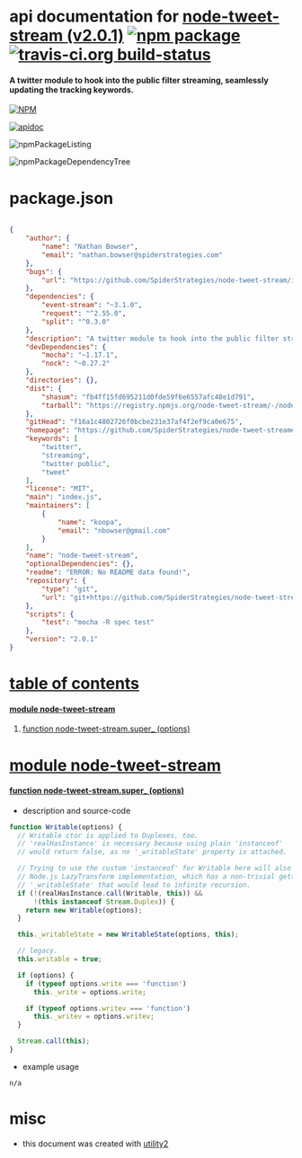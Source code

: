 # api documentation for  [node-tweet-stream (v2.0.1)](https://github.com/SpiderStrategies/node-tweet-stream#readme)  [![npm package](https://img.shields.io/npm/v/npmdoc-node-tweet-stream.svg?style=flat-square)](https://www.npmjs.org/package/npmdoc-node-tweet-stream) [![travis-ci.org build-status](https://api.travis-ci.org/npmdoc/node-npmdoc-node-tweet-stream.svg)](https://travis-ci.org/npmdoc/node-npmdoc-node-tweet-stream)
#### A twitter module to hook into the public filter streaming, seamlessly updating the tracking keywords.

[![NPM](https://nodei.co/npm/node-tweet-stream.png?downloads=true)](https://www.npmjs.com/package/node-tweet-stream)

[![apidoc](https://npmdoc.github.io/node-npmdoc-node-tweet-stream/build/screenCapture.buildNpmdoc.browser._2Fhome_2Ftravis_2Fbuild_2Fnpmdoc_2Fnode-npmdoc-node-tweet-stream_2Ftmp_2Fbuild_2Fapidoc.html.png)](https://npmdoc.github.io/node-npmdoc-node-tweet-stream/build/apidoc.html)

![npmPackageListing](https://npmdoc.github.io/node-npmdoc-node-tweet-stream/build/screenCapture.npmPackageListing.svg)

![npmPackageDependencyTree](https://npmdoc.github.io/node-npmdoc-node-tweet-stream/build/screenCapture.npmPackageDependencyTree.svg)



# package.json

```json

{
    "author": {
        "name": "Nathan Bowser",
        "email": "nathan.bowser@spiderstrategies.com"
    },
    "bugs": {
        "url": "https://github.com/SpiderStrategies/node-tweet-stream/issues"
    },
    "dependencies": {
        "event-stream": "~3.1.0",
        "request": "^2.55.0",
        "split": "^0.3.0"
    },
    "description": "A twitter module to hook into the public filter streaming, seamlessly updating the tracking keywords.",
    "devDependencies": {
        "mocha": "~1.17.1",
        "nock": "~0.27.2"
    },
    "directories": {},
    "dist": {
        "shasum": "fb4ff15fd695211d0fde59f6e6557afc48e1d791",
        "tarball": "https://registry.npmjs.org/node-tweet-stream/-/node-tweet-stream-2.0.1.tgz"
    },
    "gitHead": "f16a1c4802726f0bcbe231e37af4f2ef9ca0e675",
    "homepage": "https://github.com/SpiderStrategies/node-tweet-stream#readme",
    "keywords": [
        "twitter",
        "streaming",
        "twitter public",
        "tweet"
    ],
    "license": "MIT",
    "main": "index.js",
    "maintainers": [
        {
            "name": "koopa",
            "email": "nbowser@gmail.com"
        }
    ],
    "name": "node-tweet-stream",
    "optionalDependencies": {},
    "readme": "ERROR: No README data found!",
    "repository": {
        "type": "git",
        "url": "git+https://github.com/SpiderStrategies/node-tweet-stream.git"
    },
    "scripts": {
        "test": "mocha -R spec test"
    },
    "version": "2.0.1"
}
```



# <a name="apidoc.tableOfContents"></a>[table of contents](#apidoc.tableOfContents)

#### [module node-tweet-stream](#apidoc.module.node-tweet-stream)
1.  [function <span class="apidocSignatureSpan">node-tweet-stream.</span>super_ (options)](#apidoc.element.node-tweet-stream.super_)



# <a name="apidoc.module.node-tweet-stream"></a>[module node-tweet-stream](#apidoc.module.node-tweet-stream)

#### <a name="apidoc.element.node-tweet-stream.super_"></a>[function <span class="apidocSignatureSpan">node-tweet-stream.</span>super_ (options)](#apidoc.element.node-tweet-stream.super_)
- description and source-code
```javascript
function Writable(options) {
  // Writable ctor is applied to Duplexes, too.
  // 'realHasInstance' is necessary because using plain 'instanceof'
  // would return false, as no '_writableState' property is attached.

  // Trying to use the custom 'instanceof' for Writable here will also break the
  // Node.js LazyTransform implementation, which has a non-trivial getter for
  // '_writableState' that would lead to infinite recursion.
  if (!(realHasInstance.call(Writable, this)) &&
      !(this instanceof Stream.Duplex)) {
    return new Writable(options);
  }

  this._writableState = new WritableState(options, this);

  // legacy.
  this.writable = true;

  if (options) {
    if (typeof options.write === 'function')
      this._write = options.write;

    if (typeof options.writev === 'function')
      this._writev = options.writev;
  }

  Stream.call(this);
}
```
- example usage
```shell
n/a
```



# misc
- this document was created with [utility2](https://github.com/kaizhu256/node-utility2)

